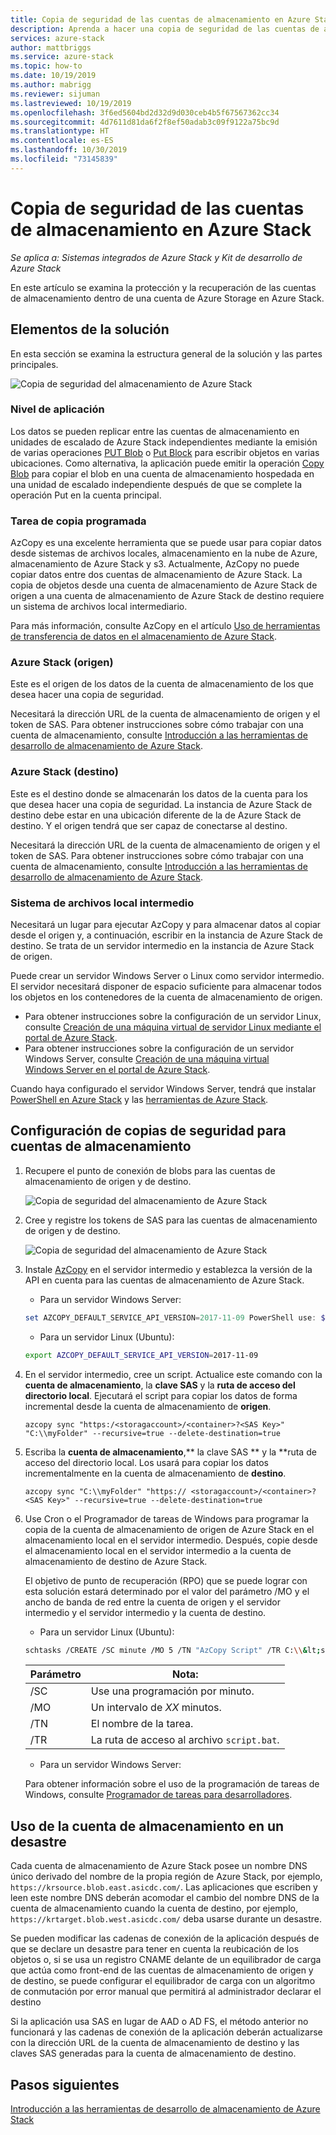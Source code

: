 ```yaml
---
title: Copia de seguridad de las cuentas de almacenamiento en Azure Stack | Microsoft Docs
description: Aprenda a hacer una copia de seguridad de las cuentas de almacenamiento en Azure Stack.
services: azure-stack
author: mattbriggs
ms.service: azure-stack
ms.topic: how-to
ms.date: 10/19/2019
ms.author: mabrigg
ms.reviewer: sijuman
ms.lastreviewed: 10/19/2019
ms.openlocfilehash: 3f6ed5604bd2d32d9d030ceb4b5f67567362cc34
ms.sourcegitcommit: 4d7611d81da6f2f8ef50adab3c09f9122a75bc9d
ms.translationtype: HT
ms.contentlocale: es-ES
ms.lasthandoff: 10/30/2019
ms.locfileid: "73145839"
---
```

# <a name="back-up-your-storage-accounts-on-azure-stack"></a>Copia de seguridad de las cuentas de almacenamiento en Azure Stack

*Se aplica a: Sistemas integrados de Azure Stack y Kit de desarrollo de Azure Stack*

En este artículo se examina la protección y la recuperación de las cuentas de almacenamiento dentro de una cuenta de Azure Storage en Azure Stack.

## <a name="elements-of-the-solution"></a>Elementos de la solución

En esta sección se examina la estructura general de la solución y las partes principales.

![Copia de seguridad del almacenamiento de Azure Stack](./media/azure-stack-network-howto-backup-storage/azure-stack-storage-backup.png)

### <a name="application-layer"></a>Nivel de aplicación

Los datos se pueden replicar entre las cuentas de almacenamiento en unidades de escalado de Azure Stack independientes mediante la emisión de varias operaciones [PUT Blob](https://docs.microsoft.com/rest/api/storageservices/put-blob) o [Put Block](https://docs.microsoft.com/rest/api/storageservices/put-block) para escribir objetos en varias ubicaciones. Como alternativa, la aplicación puede emitir la operación [Copy Blob](https://docs.microsoft.com/rest/api/storageservices/copy-blob) para copiar el blob en una cuenta de almacenamiento hospedada en una unidad de escalado independiente después de que se complete la operación Put en la cuenta principal.

### <a name="scheduled-copy-task"></a>Tarea de copia programada

AzCopy es una excelente herramienta que se puede usar para copiar datos desde sistemas de archivos locales, almacenamiento en la nube de Azure, almacenamiento de Azure Stack y s3. Actualmente, AzCopy no puede copiar datos entre dos cuentas de almacenamiento de Azure Stack. La copia de objetos desde una cuenta de almacenamiento de Azure Stack de origen a una cuenta de almacenamiento de Azure Stack de destino requiere un sistema de archivos local intermediario.

Para más información, consulte AzCopy en el artículo [Uso de herramientas de transferencia de datos en el almacenamiento de Azure Stack](https://docs.microsoft.com/azure-stack/user/azure-stack-storage-transfer?view=azs-1908#azcopy).

### <a name="azure-stack-source"></a>Azure Stack (origen)

Este es el origen de los datos de la cuenta de almacenamiento de los que desea hacer una copia de seguridad.

Necesitará la dirección URL de la cuenta de almacenamiento de origen y el token de SAS. Para obtener instrucciones sobre cómo trabajar con una cuenta de almacenamiento, consulte [Introducción a las herramientas de desarrollo de almacenamiento de Azure Stack](azure-stack-storage-dev.md).

### <a name="azure-stack-target"></a>Azure Stack (destino)

Este es el destino donde se almacenarán los datos de la cuenta para los que desea hacer una copia de seguridad. La instancia de Azure Stack de destino debe estar en una ubicación diferente de la de Azure Stack de destino. Y el origen tendrá que ser capaz de conectarse al destino.

Necesitará la dirección URL de la cuenta de almacenamiento de origen y el token de SAS. Para obtener instrucciones sobre cómo trabajar con una cuenta de almacenamiento, consulte [Introducción a las herramientas de desarrollo de almacenamiento de Azure Stack](azure-stack-storage-dev.md).

### <a name="intermediary-local-filesystem"></a>Sistema de archivos local intermedio

Necesitará un lugar para ejecutar AzCopy y para almacenar datos al copiar desde el origen y, a continuación, escribir en la instancia de Azure Stack de destino. Se trata de un servidor intermedio en la instancia de Azure Stack de origen.

Puede crear un servidor Windows Server o Linux como servidor intermedio. El servidor necesitará disponer de espacio suficiente para almacenar todos los objetos en los contenedores de la cuenta de almacenamiento de origen.
- Para obtener instrucciones sobre la configuración de un servidor Linux, consulte [Creación de una máquina virtual de servidor Linux mediante el portal de Azure Stack](azure-stack-quick-linux-portal.md).  
- Para obtener instrucciones sobre la configuración de un servidor Windows Server, consulte [Creación de una máquina virtual Windows Server en el portal de Azure Stack](azure-stack-quick-windows-portal.md).  

Cuando haya configurado el servidor Windows Server, tendrá que instalar [PowerShell en Azure Stack](https://docs.microsoft.com/azure-stack/operator/azure-stack-powershell-install?toc=https%3A%2F%2Fdocs.microsoft.com%2FFazure-stack%2Fuser%2FTOC.json&bc=https%3A%2F%2Fdocs.microsoft.com%2FFazure-stack%2Fbreadcrumb%2Ftoc.json) y las [herramientas de Azure Stack](https://docs.microsoft.com/azure-stack/operator/azure-stack-powershell-download?toc=https%3A%2F%2Fdocs.microsoft.com%2FFazure-stack%2Fuser%2FTOC.json&bc=https%3A%2F%2Fdocs.microsoft.com%2FFazure-stack%2Fbreadcrumb%2Ftoc.json).

## <a name="set-up-backup-for-storage-accounts"></a>Configuración de copias de seguridad para cuentas de almacenamiento

1. Recupere el punto de conexión de blobs para las cuentas de almacenamiento de origen y de destino.

    ![Copia de seguridad del almacenamiento de Azure Stack](./media/azure-stack-network-howto-backup-storage/back-up-step1.png)

2. Cree y registre los tokens de SAS para las cuentas de almacenamiento de origen y de destino.

    ![Copia de seguridad del almacenamiento de Azure Stack](./media/azure-stack-network-howto-backup-storage/back-up-step2.png)

3. Instale [AzCopy](https://github.com/Azure/azure-storage-azcopy) en el servidor intermedio y establezca la versión de la API en cuenta para las cuentas de almacenamiento de Azure Stack.

    - Para un servidor Windows Server:

    ```PowerShell  
    set AZCOPY_DEFAULT_SERVICE_API_VERSION=2017-11-09 PowerShell use: $env:AZCOPY_DEFAULT_SERVICE_API_VERSION="2017-11-09"
    ```

    - Para un servidor Linux (Ubuntu):

    ```bash  
    export AZCOPY_DEFAULT_SERVICE_API_VERSION=2017-11-09
    ```

4. En el servidor intermedio, cree un script. Actualice este comando con la **cuenta de almacenamiento**, la **clave SAS** y la **ruta de acceso del directorio local**. Ejecutará el script para copiar los datos de forma incremental desde la cuenta de almacenamiento de **origen**.

    ```
    azcopy sync "https:/<storagaccount>/<container>?<SAS Key>" "C:\\myFolder" --recursive=true --delete-destination=true
    ```

5.  Escriba la **cuenta de almacenamiento**,** la clave SAS ** y la **ruta de acceso del directorio local.  Los usará para copiar los datos incrementalmente en la cuenta de almacenamiento de **destino**.
    
    ```
    azcopy sync "C:\\myFolder" "https:// <storagaccount>/<container>?<SAS Key>" --recursive=true --delete-destination=true
    ```

6.  Use Cron o el Programador de tareas de Windows para programar la copia de la cuenta de almacenamiento de origen de Azure Stack en el almacenamiento local en el servidor intermedio. Después, copie desde el almacenamiento local en el servidor intermedio a la cuenta de almacenamiento de destino de Azure Stack.

    El objetivo de punto de recuperación (RPO) que se puede lograr con esta solución estará determinado por el valor del parámetro /MO y el ancho de banda de red entre la cuenta de origen y el servidor intermedio y el servidor intermedio y la cuenta de destino.

    - Para un servidor Linux (Ubuntu):

    ```bash  
    schtasks /CREATE /SC minute /MO 5 /TN "AzCopy Script" /TR C:\\&lt;script name>.bat
    ```

    | Parámetro | Nota: | 
    | ---- | ---- |
    | /SC | Use una programación por minuto. |
    | /MO | Un intervalo de *XX* minutos. |
    | /TN | El nombre de la tarea. |
    | /TR | La ruta de acceso al archivo `script.bat`. |


    - Para un servidor Windows Server:

    Para obtener información sobre el uso de la programación de tareas de Windows, consulte [Programador de tareas para desarrolladores](https://docs.microsoft.com/windows/win32/taskschd/task-scheduler-start-page).
    

## <a name="use-your-storage-account-in-a-disaster"></a>Uso de la cuenta de almacenamiento en un desastre

Cada cuenta de almacenamiento de Azure Stack posee un nombre DNS único derivado del nombre de la propia región de Azure Stack, por ejemplo, `https://krsource.blob.east.asicdc.com/`. Las aplicaciones que escriben y leen este nombre DNS deberán acomodar el cambio del nombre DNS de la cuenta de almacenamiento cuando la cuenta de destino, por ejemplo, `https://krtarget.blob.west.asicdc.com/` deba usarse durante un desastre.

Se pueden modificar las cadenas de conexión de la aplicación después de que se declare un desastre para tener en cuenta la reubicación de los objetos o, si se usa un registro CNAME delante de un equilibrador de carga que actúa como front-end de las cuentas de almacenamiento de origen y de destino, se puede configurar el equilibrador de carga con un algoritmo de conmutación por error manual que permitirá al administrador declarar el destino

Si la aplicación usa SAS en lugar de AAD o AD FS, el método anterior no funcionará y las cadenas de conexión de la aplicación deberán actualizarse con la dirección URL de la cuenta de almacenamiento de destino y las claves SAS generadas para la cuenta de almacenamiento de destino.

## <a name="next-steps"></a>Pasos siguientes

[Introducción a las herramientas de desarrollo de almacenamiento de Azure Stack](azure-stack-storage-dev.md)
